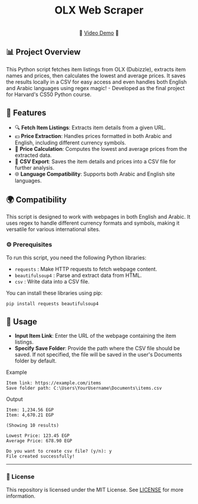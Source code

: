 <h1 align=center>OLX Web Scraper</h1>
<br>

<div align=center>
    <span>🍿</span>
<a href="https://www.youtube.com/watch?v=1tqYgZAPzo0" alt="Video Demo">Video Demo</a>
    <span>🍿</span>
</div>


## 📊 Project Overview

This Python script fetches item listings from OLX (Dubizzle), extracts item names and prices, then calculates the lowest and average prices. It saves the results locally in a CSV for easy access and even handles both English and Arabic languages using regex magic! - Developed as the final project for Harvard's CS50 Python course.

## 🚀 Features

- 🔍 **Fetch Item Listings**: Extracts item details from a given URL.
- 💵 **Price Extraction**: Handles prices formatted in both Arabic and English, including different currency symbols.
- 🧮 **Price Calculation**: Computes the lowest and average prices from the extracted data.
- 📁 **CSV Export**: Saves the item details and prices into a CSV file for further analysis.
- 🌐 **Language Compatibility**: Supports both Arabic and English site languages.

## 🌍 Compatibility
This script is designed to work with webpages in both English and Arabic. It uses regex to handle different currency formats and symbols, making it versatile for various international sites. 

### ⚙️ Prerequisites

To run this script, you need the following Python libraries:

- `requests` : Make HTTP requests to fetch webpage content.
- `beautifulsoup4` : Parse and extract data from HTML.
- `csv` : Write data into a CSV file.

You can install these libraries using pip:

```
pip install requests beautifulsoup4
```
## 🔧 Usage
- **Input Item Link**: Enter the URL of the webpage containing the item listings.
- **Specify Save Folder**: Provide the path where the CSV file should be saved.
    If not specified, the file will be saved in the user's Documents folder by default.

Example
```
Item link: https://example.com/items
Save folder path: C:\Users\YourUsername\Documents\items.csv
```

Output
```
Item: 1,234.56 EGP
Item: 4,670.21 EGP

(Showing 10 results)

Lowest Price: 123.45 EGP
Average Price: 678.90 EGP

Do you want to create csv file? (y/n): y
File created successfully!
```

<hr>

### 📜 License
This repository is licensed under the MIT License. See [LICENSE](LICENSE.txt) for more information.
